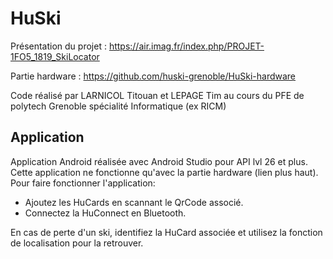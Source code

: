 # HuSki
Présentation du projet : https://air.imag.fr/index.php/PROJET-1FO5_1819_SkiLocator

Partie hardware : https://github.com/huski-grenoble/HuSki-hardware

Code réalisé par LARNICOL Titouan et LEPAGE Tim au cours du PFE de polytech Grenoble spécialité Informatique (ex RICM)

## Application
Application Android réalisée avec Android Studio pour API lvl 26 et plus. Cette application ne fonctionne qu'avec la partie hardware (lien plus haut).
Pour faire fonctionner l'application:
- Ajoutez les HuCards en scannant le QrCode associé.
- Connectez la HuConnect en Bluetooth.

En cas de perte d'un ski, identifiez la HuCard associée et utilisez la fonction de localisation pour la retrouver.
